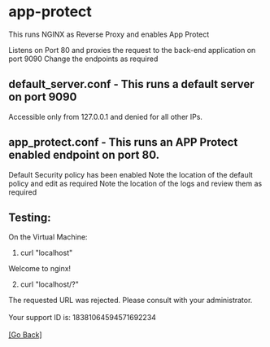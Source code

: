 # app-protect

This runs NGINX as Reverse Proxy and enables App Protect

Listens on Port 80 and proxies the request to the back-end application on port 9090
Change the endpoints as required



## default_server.conf - This runs a default server on port 9090
  Accessible only from 127.0.0.1 and denied for all other IPs. 

## app_protect.conf - This runs an APP Protect enabled endpoint on port 80.
  Default Security policy has been enabled
  Note the location of the default policy and edit as required
  Note the location of the logs and review them as required


## Testing:

On the Virtual Machine:
1. curl "localhost"

Welcome to nginx!

  
2. curl "localhost/?</script>"
<html><head><title>Request Rejected</title></head><body>The requested URL was rejected. Please consult with your administrator.<br><br>Your support ID is: 18381064594571692234<br><br><a href='javascript:history.back();'>[Go Back]</a></body></html>
